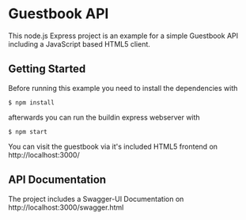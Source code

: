 # Guestbook API

This node.js Express project is an example for a simple Guestbook API including a JavaScript based HTML5 client.

## Getting Started

Before running this example you need to install the dependencies with

```
$ npm install
```

afterwards you can run the buildin express webserver with

```
$ npm start
```

You can visit the guestbook via it's included HTML5 frontend on http://localhost:3000/

## API Documentation

The project includes a Swagger-UI Documentation on http://localhost:3000/swagger.html